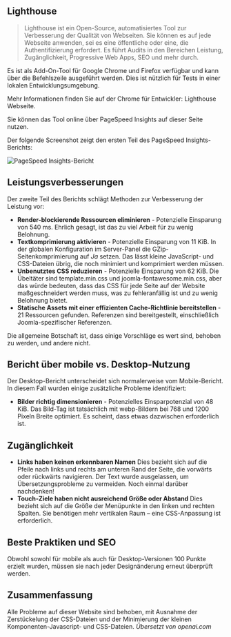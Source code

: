 <!-- Filename: jdocmanual?manual=user&heading=performance&filename=page-analysis.md / Display title: Seitenanalyse  -->

## Lighthouse

> Lighthouse ist ein Open-Source, automatisiertes Tool zur Verbesserung der Qualität von Webseiten. Sie können es auf jede Webseite anwenden, sei es eine öffentliche oder eine, die Authentifizierung erfordert. Es führt Audits in den Bereichen Leistung, Zugänglichkeit, Progressive Web Apps, SEO und mehr durch.

Es ist als Add-On-Tool für Google Chrome und Firefox verfügbar und kann über die Befehlszeile ausgeführt werden. Dies ist nützlich für Tests in einer lokalen Entwicklungsumgebung.

Mehr Informationen finden Sie auf der Chrome für Entwickler: Lighthouse Webseite.

Sie können das Tool online über PageSpeed Insights auf dieser Seite nutzen.

Der folgende Screenshot zeigt den ersten Teil des PageSpeed Insights-Berichts:

![PageSpeed Insights-Bericht](../../../en/images/performance/performance-pagespeed-insights.png)

## Leistungsverbesserungen

Der zweite Teil des Berichts schlägt Methoden zur Verbesserung der Leistung vor:

* **Render-blockierende Ressourcen eliminieren** - Potenzielle Einsparung von 540 ms.
Ehrlich gesagt, ist das zu viel Arbeit für zu wenig Belohnung.
* **Textkomprimierung aktivieren** - Potenzielle Einsparung von 11 KiB. In der globalen
Konfiguration im Server-Panel die GZip-Seitenkomprimierung auf *Ja* setzen. Das lässt
kleine JavaScript- und CSS-Dateien übrig, die noch minimiert und komprimiert werden müssen.
* **Unbenutztes CSS reduzieren** - Potenzielle Einsparung von 62 KiB. Die Übeltäter sind
template.min.css und joomla-fontawesome.min.css, aber das würde bedeuten, dass das CSS für jede Seite
auf der Website maßgeschneidert werden muss, was zu fehleranfällig ist und zu wenig Belohnung bietet.
* **Statische Assets mit einer effizienten Cache-Richtlinie bereitstellen** - 21 Ressourcen gefunden.
Referenzen sind bereitgestellt, einschließlich Joomla-spezifischer Referenzen.

Die allgemeine Botschaft ist, dass einige Vorschläge es wert sind, behoben zu werden, und andere nicht.

## Bericht über mobile vs. Desktop-Nutzung

Der Desktop-Bericht unterscheidet sich normalerweise vom Mobile-Bericht. In diesem Fall wurden einige zusätzliche Probleme identifiziert:

* **Bilder richtig dimensionieren** - Potenzielles Einsparpotenzial von 48 KiB. Das Bild-Tag ist tatsächlich mit webp-Bildern bei 768 und 1200 Pixeln Breite optimiert. Es scheint, dass etwas dazwischen erforderlich ist.

## Zugänglichkeit

* **Links haben keinen erkennbaren Namen** Dies bezieht sich auf die Pfeile nach links und rechts am unteren Rand der Seite, die vorwärts oder rückwärts navigieren. Der Text wurde ausgelassen, um Übersetzungsprobleme zu vermeiden. Noch einmal darüber nachdenken!
* **Touch-Ziele haben nicht ausreichend Größe oder Abstand** Dies bezieht sich auf die Größe der Menüpunkte in den linken und rechten Spalten. Sie benötigen mehr vertikalen Raum – eine CSS-Anpassung ist erforderlich.

## Beste Praktiken und SEO

Obwohl sowohl für mobile als auch für Desktop-Versionen 100 Punkte erzielt wurden, müssen sie nach jeder Designänderung erneut überprüft werden.

## Zusammenfassung

Alle Probleme auf dieser Website sind behoben, mit Ausnahme der Zerstückelung der CSS-Dateien und der Minimierung der kleinen Komponenten-Javascript- und CSS-Dateien.
*Übersetzt von openai.com*

